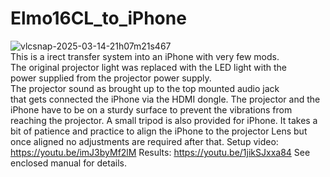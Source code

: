 # Elmo16CL_to_iPhone  
![vlcsnap-2025-03-14-21h07m21s467](https://github.com/user-attachments/assets/f4b70cf3-c0b3-437f-92df-cb10b5b50022)  
This is a  irect transfer system into an iPhone with very few mods.  
The original projector light was replaced with the LED light with the   
power supplied from the projector power supply.  
The projector sound as brought up to the top mounted audio jack   
that gets connected the iPhone via the HDMI dongle.
The projector and the iPhone have to be on a sturdy surface to prevent the vibrations from reaching the projector. A small tripod is also provided for iPhone. It takes a bit of patience and practice to align the iPhone to the projector Lens but once aligned no adjustments are required after that. 
Setup video:
https://youtu.be/imJ3byMf2lM
Results:
https://youtu.be/1jikSJxxa84
See enclosed manual for details.

